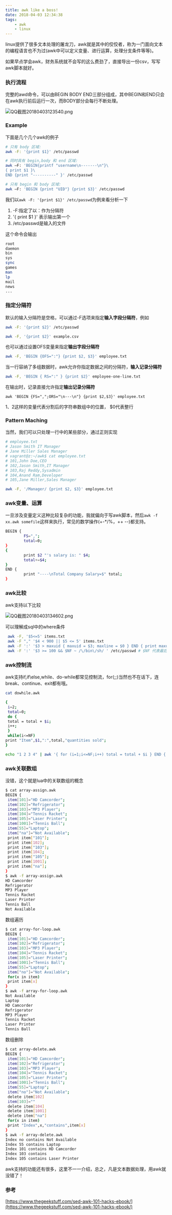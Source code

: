 ```yaml
---
title: awk like a boss!
date: 2018-04-03 12:34:38
tags:
    - awk
    - linux
---
```


linux提供了很多文本处理的屠龙刀，awk就是其中的佼佼者，称为一门面向文本的编程语言也不为过(awk中可以定义变量、进行运算，处理分支条件等等)。

如果早点学会awk，财务系统就不会写的这么费劲了，直接导出一份csv，写写awk脚本就好。

### 执行流程

完整的awd命令，可以由BEGIN BODY END三部分组成，其中BEGIN和END只会在awk执行前后运行一次，而BODY部分会每行不断处理。

![QQ截图20180403123540.png](http://7xqlni.com1.z0.glb.clouddn.com/QQ截图20180403123540.png)


### Example

下面是几个几个awk的例子

```sh
# 只有 body 区域:
awk -F: '{print $1}' /etc/passwd

# 同时具有 begin,body 和 end 区域:
awk –F: 'BEGIN{printf "username\n-------\n"}\
{ print $1 }\
END {print "----------" }' /etc/passwd

# 只有 begin 和 body 区域:
awk –F: 'BEGIN {print "UID"} {print $3}' /etc/passwd
```

我们以`awk -F: '{print $1}' /etc/passwd`为例来看分析一下

1. -F:指定了以：作为分隔符
2. '{ print $1 }' 表示输出第一个
3. /etc/passwd是输入的文件

这个命令会输出

```sh
root
daemon
bin
sys
sync
games
man
lp
mail
news
...
```

### 指定分隔符


默认的输入分隔符是空格，可以通过-F选项来指定**输入字段分隔符**，例如

```sh
awk -F: '{print $2}' /etc/passwd

awk -F, '{print $2}' example.csv
```

也可以通过设置OFS变量来指定**输出字段分隔符**

```sh
awk -F, 'BEGIN {OFS=":"} {print $2, $3}' employee.txt
```

当一行容纳了多组数据时，awk允许你指定数据之间的分隔符，**输入记录分隔符**

```sh
awk -F, 'BEGIN { RS=":" } {print $2}' employee-one-line.txt
```

在输出时，记录直接允许指定**输出记录分隔符**

```
awk 'BEGIN {FS=",";ORS="\n---\n"} {print $2,$3}' employee.txt
```

$1、$2这样的变量代表分割后的字符串数组中的位置， $0代表整行

### Pattern Maching

当然，我们可以只处理一行中的某些部分，通过正则实现

```sh
# employee.txt
# Jason Smith IT Manager
# Jane Miller Sales Manager
# vagrant@z:~/awk$ cat employee.txt
# 101,John Doe,CEO
# 102,Jason Smith,IT Manager
# 103,Raj Reddy,Sysadmin
# 104,Anand Ram,Developer
# 105,Jane Miller,Sales Manager

awk -F, '/Manager/ {print $2, $3}' employee.txt
```

### awk变量、运算

一旦涉及变量定义这种比较复杂的功能，我就偏向于写awk脚本，然后`awk -f xx.awk somefile`这样来执行，常见的数学操作(+-*/%，++ --)都支持。

```sh
BEGIN {
        FS=",";
        total=0;
}
{
        print $2 "'s salary is: " $4;
        total+=$4;
}
END {
        print "----\nTotal Company Salary=$" total;
}
```

### awk比较

awk支持以下比较

![QQ截图20180403134602.png](http://7xqlni.com1.z0.glb.clouddn.com/QQ截图20180403134602.png)

可以理解成sql中的where条件
```sh
 awk -F, '$5<=5' items.txt
 awk -F "," '$4 < 900 || $5 <= 5' items.txt
 awk -F ':' '$3 > maxuid { maxuid = $3; maxline = $0 } END { print maxuid,maxline }' /etc/passwd
 awk -F ':' '$3 >= 100 && $NF ~ /\/bin\/sh/ ' /etc/passwd # $NF 代表最后一列， ~表示正则匹配， !~也就是不匹配咯

```

### awk控制流

awk支持if,if\else,while、do-while都常见控制流，for(;;)当然也不在话下，连break、continue、exit都有哦。

```sh
cat dowhile.awk

{
 i=2;
 total=0;
 do {
 total = total + $i;
 i++;
 }
 while(i<=NF)
print "Item",$1,":",total,"quantities sold";
}
```

```sh
echo "1 2 3 4" | awk '{ for (i=1;i<=NF;i++) total = total + $i } END { print total }'
```

### awk关联数组
没错，这个就是lua中的关联数组的概念

```sh
$ cat array-assign.awk
BEGIN {
 item[101]="HD Camcorder";
 item[102]="Refrigerator";
 item[103]="MP3 Player";
 item[104]="Tennis Racket";
 item[105]="Laser Printer";
 item[1001]="Tennis Ball";
 item[55]="Laptop";
 item["na"]="Not Available";
 print item["101"];
 print item[102];
 print item["103"];
 print item[104];
 print item["105"];
 print item[1001];
 print item["na"];
}
$ awk -f array-assign.awk
HD Camcorder
Refrigerator
MP3 Player
Tennis Racket
Laser Printer
Tennis Ball
Not Available
```

数组遍历

```sh
$ cat array-for-loop.awk
BEGIN {
 item[101]="HD Camcorder";
 item[102]="Refrigerator";
 item[103]="MP3 Player";
 item[104]="Tennis Racket";
 item[105]="Laser Printer";
 item[1001]="Tennis Ball";
 item[55]="Laptop";
 item["no"]="Not Available";
 for(x in item)
 print item[x]
}
$ awk -f array-for-loop.awk
Not Available
Laptop
HD Camcorder
Refrigerator
MP3 Player
Tennis Racket
Laser Printer
Tennis Ball
```

数组删除

```sh
$ cat array-delete.awk
BEGIN {
 item[101]="HD Camcorder";
 item[102]="Refrigerator";
 item[103]="MP3 Player";
 item[104]="Tennis Racket";
 item[105]="Laser Printer";
 item[1001]="Tennis Ball";
 item[55]="Laptop";
 item["no"]="Not Available";
 delete item[102]
 item[103]=""
 delete item[104]
 delete item[1001]
 delete item["na"]
 for(x in item)
 print "Index",x,"contains",item[x]
}
$ awk -f array-delete.awk
Index no contains Not Available
Index 55 contains Laptop
Index 101 contains HD Camcorder
Index 103 contains
Index 105 contains Laser Printer
```

awk支持的功能还有很多，这里不一一介绍，总之，凡是文本数据处理，用awk就没错了！

### 参考

[https://www.thegeekstuff.com/sed-awk-101-hacks-ebook/](https://www.thegeekstuff.com/sed-awk-101-hacks-ebook/)